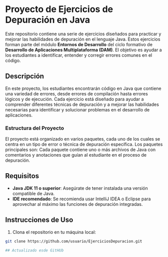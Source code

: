 # Proyecto de Ejercicios de Depuración en Java 

Este repositorio contiene una serie de ejercicios diseñados para practicar y mejorar las habilidades de depuración en el lenguaje Java. Estos ejercicios forman parte del módulo **Entornos de Desarrollo** del ciclo formativo de **Desarrollo de Aplicaciones Multiplataforma (DAM)**. El objetivo es ayudar a los estudiantes a identificar, entender y corregir errores comunes en el código. 

## Descripción 

En este proyecto, los estudiantes encontrarán código en Java que contiene una variedad de errores, desde errores de compilación hasta errores lógicos y de ejecución. Cada ejercicio está diseñado para ayudar a comprender diferentes técnicas de depuración y a mejorar las habilidades necesarias para identificar y solucionar problemas en el desarrollo de aplicaciones. 

### Estructura del Proyecto 
El proyecto está organizado en varios paquetes, cada uno de los cuales se centra en un tipo de error o técnica de depuración específica. Los paquetes principales son: Cada paquete contiene uno o más archivos de Java con comentarios y anotaciones que guían al estudiante en el proceso de depuración. 

## Requisitos 
- **Java JDK 11 o superior**: Asegúrate de tener instalada una versión compatible de Java. 
- **IDE recomendado**: Se recomienda usar IntelliJ IDEA o Eclipse para aprovechar al máximo las funciones de depuración integradas. 
## Instrucciones de Uso 
1. Clona el repositorio en tu máquina local:
 ```bash 
 git clone https://github.com/usuario/EjerciciosDepuracion.git

## Actualizado esde GitHUb
